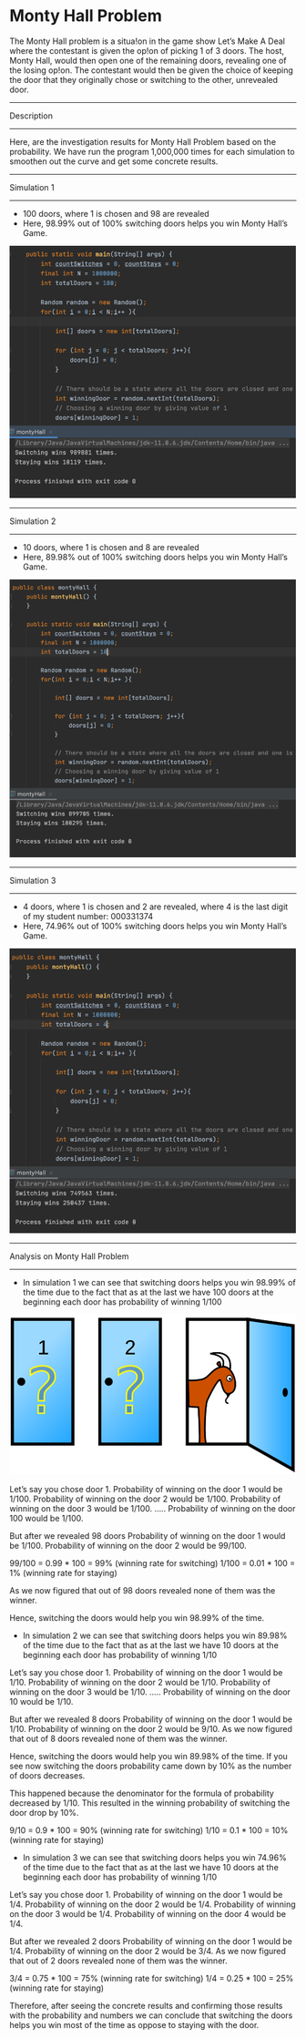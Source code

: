 # Monty Hall Problem

The Monty Hall problem is a situa!on in the game show Let’s Make A Deal where the contestant is given the op!on of picking 1 of 3 doors. The host, Monty Hall, would then open one of the remaining doors, revealing one of the losing op!on. The contestant would then be given the choice of keeping the door that they originally chose or switching to the other, unrevealed door.

*******************
Description
*******************
Here, are the investigation results for Monty Hall Problem based on the probability.
We have run the program 1,000,000 times for each simulation to smoothen out the curve and get some concrete results.

*******************
Simulation 1
*******************
-	100 doors, where 1 is chosen and 98 are revealed
-	Here, 98.99% out of 100% switching doors helps you win Monty Hall’s Game.

![alt text](https://github.com/prerakpatelca/monty-hall-problem/blob/master/Picture1.png)

*******************
Simulation 2
*******************
-	10 doors, where 1 is chosen and 8 are revealed
-	Here, 89.98% out of 100% switching doors helps you win Monty Hall’s Game.

![alt text](https://github.com/prerakpatelca/monty-hall-problem/blob/master/Picture2.png)

*******************
Simulation 3
*******************
-	4 doors, where 1 is chosen and 2 are revealed, where 4 is the last digit of my student number: 000331374
-	Here, 74.96% out of 100% switching doors helps you win Monty Hall’s Game.

![alt text](https://github.com/prerakpatelca/monty-hall-problem/blob/master/Picture3.png)

******************************
Analysis on Monty Hall Problem
******************************
-	In simulation 1 we can see that switching doors helps you win 98.99% of the time due to the fact that as at the last we have 100 doors at the beginning each door has probability of winning 1/100

![alt text](https://github.com/prerakpatelca/monty-hall-problem/blob/master/Picture4.png)

Let’s say you chose door 1.
Probability of winning on the door 1 would be 1/100.
Probability of winning on the door 2 would be 1/100.
Probability of winning on the door 3 would be 1/100.
…..
Probability of winning on the door 100 would be 1/100.

But after we revealed 98 doors 
Probability of winning on the door 1 would be 1/100.
Probability of winning on the door 2 would be 99/100.

99/100 = 0.99 * 100 = 99% (winning rate for switching)
1/100 = 0.01 * 100 = 1% (winning rate for staying)


As we now figured that out of 98 doors revealed none of them was the winner.

Hence, switching the doors would help you win 98.99% of the time. 

-	In simulation 2 we can see that switching doors helps you win 89.98% of the time due to the fact that as at the last we have 10 doors at the beginning each door has probability of winning 1/10

Let’s say you chose door 1.
Probability of winning on the door 1 would be 1/10.
Probability of winning on the door 2 would be 1/10.
Probability of winning on the door 3 would be 1/10.
…..
Probability of winning on the door 10 would be 1/10.

But after we revealed 8 doors 
Probability of winning on the door 1 would be 1/10.
Probability of winning on the door 2 would be 9/10.
As we now figured that out of 8 doors revealed none of them was the winner.

Hence, switching the doors would help you win 89.98% of the time. If you see now switching the doors probability came down by 10% as the number of doors decreases.

This happened because the denominator for the formula of probability decreased by 1/10. This resulted in the winning probability of switching the door drop by 10%.
	
9/10 = 0.9 * 100 = 90% (winning rate for switching)
1/10 = 0.1 * 100 = 10% (winning rate for staying)

-	In simulation 3 we can see that switching doors helps you win 74.96% of the time due to the fact that as at the last we have 10 doors at the beginning each door has probability of winning 1/10

Let’s say you chose door 1.
Probability of winning on the door 1 would be 1/4.
Probability of winning on the door 2 would be 1/4.
Probability of winning on the door 3 would be 1/4.
Probability of winning on the door 4 would be 1/4.

But after we revealed 2 doors 
Probability of winning on the door 1 would be 1/4.
Probability of winning on the door 2 would be 3/4.
As we now figured that out of 2 doors revealed none of them was the winner.


3/4 = 0.75 * 100 = 75% (winning rate for switching)
1/4 = 0.25 * 100 = 25% (winning rate for staying)

Therefore, after seeing the concrete results and confirming those results with the probability and numbers we can conclude that switching the doors helps you win most of the time as oppose to staying with the door.

